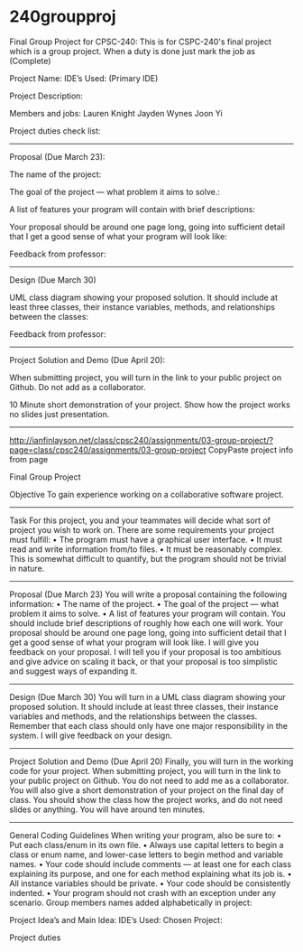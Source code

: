# 240groupproj
Final Group Project for CPSC-240:
This is for CSPC-240's final project which is a group project.
When a duty is done just mark the job as (Complete)


Project Name: 
IDE’s Used: (Primary IDE)


Project Description:


Members and jobs:
Lauren Knight
Jayden Wynes
Joon Yi




Project duties check list:






********************************************
Proposal (Due March 23):

The name of the project:


The goal of the project — what problem it aims to solve.:


A list of features your program will contain with brief descriptions:


Your proposal should be around one page long, going into sufficient detail that I get a good sense of what your program will look like:


Feedback from professor:




********************************************
Design (Due March 30)

UML class diagram showing your proposed solution. It should include at least three classes, their instance variables, methods, and relationships between the classes:


Feedback from professor:




********************************************
Project Solution and Demo (Due April 20):


When submitting project, you will turn in the link to your public project on Github. Do not add as a collaborator.



10 Minute short demonstration of your project. Show how the project works no slides just presentation. 






********************************************************************************************************************
http://ianfinlayson.net/class/cpsc240/assignments/03-group-project/?page=class/cpsc240/assignments/03-group-project
CopyPaste project info from page


Final Group Project
 
Objective
To gain experience working on a collaborative software project.
________________________________________
 
Task
For this project, you and your teammates will decide what sort of project you wish to work on. There are some requirements your project must fulfill:
•	The program must have a graphical user interface.
•	It must read and write information from/to files.
•	It must be reasonably complex. This is somewhat difficult to quantify, but the program should not be trivial in nature.
________________________________________
 
Proposal (Due March 23)
You will write a proposal containing the following information:
•	The name of the project.
•	The goal of the project — what problem it aims to solve.
•	A list of features your program will contain. You should include brief descriptions of roughly how each one will work.
Your proposal should be around one page long, going into sufficient detail that I get a good sense of what your program will look like.
I will give you feedback on your proposal. I will tell you if your proposal is too ambitious and give advice on scaling it back, or that your proposal is too simplistic and suggest ways of expanding it.
________________________________________
 
Design (Due March 30)
You will turn in a UML class diagram showing your proposed solution. It should include at least three classes, their instance variables and methods, and the relationships between the classes.
Remember that each class should only have one major responsibility in the system.
I will give feedback on your design.
________________________________________
 
Project Solution and Demo (Due April 20)
Finally, you will turn in the working code for your project. When submitting project, you will turn in the link to your public project on Github. You do not need to add me as a collaborator.
You will also give a short demonstration of your project on the final day of class. You should show the class how the project works, and do not need slides or anything. You will have around ten minutes.
________________________________________
 
General Coding Guidelines
When writing your program, also be sure to:
•	Put each class/enum in its own file.
•	Always use capital letters to begin a class or enum name, and lower-case letters to begin method and variable names.
•	Your code should include comments — at least one for each class explaining its purpose, and one for each method explaining what its job is.
•	All instance variables should be private.
•	Your code should be consistently indented.
•	Your program should not crash with an exception under any scenario.
Group members names added alphabetically in project:         




Project Idea’s and Main Idea:          IDE’s Used:                                  Chosen Project:





Project duties

